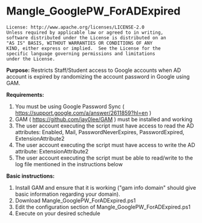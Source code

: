 # Mangle_GooglePW_ForADExpired

    License: http://www.apache.org/licenses/LICENSE-2.0
    Unless required by applicable law or agreed to in writing,
    software distributed under the License is distributed on an
    "AS IS" BASIS, WITHOUT WARRANTIES OR CONDITIONS OF ANY
    KIND, either express or implied.  See the License for the
    specific language governing permissions and limitations
    under the License.

**Purpose:**
Restricts Staff/Student access to Google accounts when AD account is expired by randomizing the account password in Google using GAM.

**Requirements:**
1. You must be using Google Password Sync ( https://support.google.com/a/answer/2611859?hl=en )
2. GAM ( https://github.com/jay0lee/GAM ) must be installed and working
3. The user account executing the script must have access to read the AD attributes: Enabled, Mail, PasswordNeverExpires, PasswordExpired, ExtensionAttribute2
4. The user account executing the script must have access to write the AD attribute: ExtensionAttribute2
5. The user account executing the script must be able to read/write to the log file mentioned in the instructions below

**Basic instructions:**
1. Install GAM and ensure that it is working ("gam info domain" should give basic information regarding your domain).
2. Download Mangle_GooglePW_ForADExpired.ps1
3. Edit the configuration section of Mangle_GooglePW_ForADExpired.ps1
4. Execute on your desired schedule
